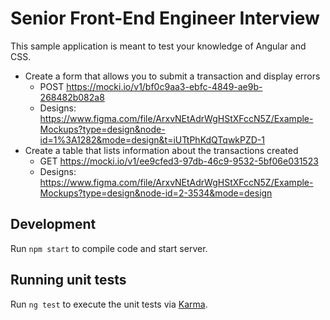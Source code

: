 # Senior Front-End Engineer Interview
This sample application is meant to test your knowledge of Angular and CSS. 

* Create a form that allows you to submit a transaction and display errors
  * POST https://mocki.io/v1/bf0c9aa3-ebfc-4849-ae9b-268482b082a8
  * Designs: https://www.figma.com/file/ArxvNEtAdrWgHStXFccN5Z/Example-Mockups?type=design&node-id=1%3A1282&mode=design&t=iUTtPhKdQTqwkPZD-1
* Create a table that lists information about the transactions created
  * GET https://mocki.io/v1/ee9cfed3-97db-46c9-9532-5bf06e031523
  * Designs: https://www.figma.com/file/ArxvNEtAdrWgHStXFccN5Z/Example-Mockups?type=design&node-id=2-3534&mode=design



## Development

Run `npm start` to compile code and start server. 

## Running unit tests

Run `ng test` to execute the unit tests via [Karma](https://karma-runner.github.io).
